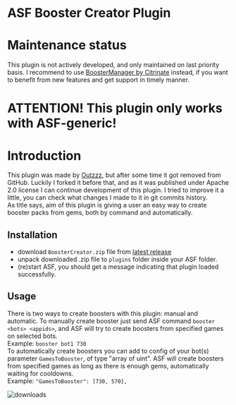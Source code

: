 # ASF Booster Creator Plugin

# Maintenance status

This plugin is not actively developed, and only maintained on last priority basis. I recommend to use [BoosterManager by Citrinate](https://github.com/Citrinate/BoosterManager) instead, if you want to benefit from new features and get support in timely manner.

# ATTENTION! This plugin only works with ASF-generic!

# Introduction
This plugin was made by [Outzzz](https://github.com/Outzzz), but after some time it got removed from GitHub. Luckily I forked it before that, and as it was published under Apache 2.0 license I can continue development of this plugin. I tried to improve it a little, you can check what changes I made to it in git commits history.<br/>
As title says, aim of this plugin is giving a user an easy way to create booster packs from gems, both by command and automatically.

## Installation
- download `BoosterCreator.zip` file from [latest release](https://github.com/Rudokhvist/BoosterCreator/releases/latest)
- unpack downloaded .zip file to `plugins` folder inside your ASF folder.
- (re)start ASF, you should get a message indicating that plugin loaded successfully.

## Usage
There is two ways to create boosters with this plugin: manual and automatic.
To manually create booster just send ASF command `booster <bots> <appids>`, and ASF will try to create boosters from specified games on selected bots.<br/>
Example: `booster bot1 730`<br/>
To automatically create boosters you can add to config of your bot(s) parameter `GamesToBooster`, of type "array of uint". ASF will create boosters from specified games as long as there is enough gems, automatically waiting for cooldowns.<br/>
Example: `"GamesToBooster": [730, 570],`<br/>

![downloads](https://img.shields.io/github/downloads/Rudokhvist/BoosterCreator/total.svg?style=social)
